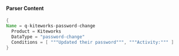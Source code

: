 #### Parser Content
```Java
{
Name = q-kiteworks-password-change
  Product = Kiteworks
  DataType = "password-change"
  Conditions = [ """Updated their password""", """Activity:""" ]
}
```